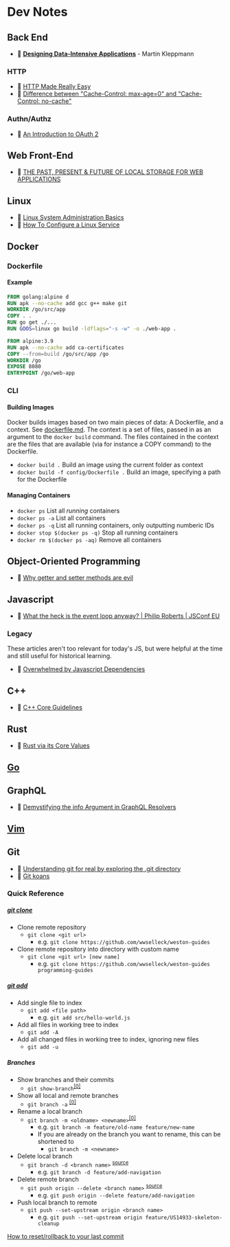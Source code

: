 # Dev Notes

## Back End

- 📖 [**Designing Data-Intensive Applications**](https://dataintensive.net/) - Martin Kleppmann

### HTTP
- 📝 [HTTP Made Really Easy](https://www.jmarshall.com/easy/http/)
- 💭 [Difference between "Cache-Control: max-age=0" and "Cache-Control: no-cache"](http://stackoverflow.com/questions/1046966/whats-the-difference-between-cache-control-max-age-0-and-no-cache)

### Authn/Authz
- 📝 [An Introduction to OAuth 2](https://www.digitalocean.com/community/tutorials/an-introduction-to-oauth-2)

## Web Front-End
- 📝 [THE PAST, PRESENT & FUTURE OF LOCAL STORAGE FOR WEB APPLICATIONS](http://diveintohtml5.info/storage.html)

## Linux
- 📝 [Linux System Administration Basics](https://www.linode.com/docs/tools-reference/basics/linux-system-administration-basics/)
- 📝 [How To Configure a Linux Service](https://www.digitalocean.com/community/tutorials/how-to-configure-a-linux-service-to-start-automatically-after-a-crash-or-reboot-part-1-practical-examples)

## Docker
### Dockerfile
#### Example
```dockerfile
FROM golang:alpine d
RUN apk --no-cache add gcc g++ make git
WORKDIR /go/src/app
COPY . .
RUN go get ./...
RUN GOOS=linux go build -ldflags="-s -w" -o ./web-app .

FROM alpine:3.9
RUN apk --no-cache add ca-certificates
COPY --from=build /go/src/app /go
WORKDIR /go
EXPOSE 8080
ENTRYPOINT /go/web-app
```

### CLI
#### Building Images
Docker builds images based on two main pieces of data: A Dockerfile, and a context.
See [dockerfile.md](./dockerfile.md).
The context is a set of files, passed in as an argument to the `docker build` command. The files contained in the context are the files that are available (via for instance a COPY command) to the Dockerfile.

- `docker build .` Build an image using the current folder as context
- `docker build -f config/Dockerfile .` Build an image, specifying a path for the Dockerfile

#### Managing Containers

- `docker ps` List all _running_ containers
- `docker ps -a` List all containers
- `docker ps -q` List all running containers, only outputting numberic IDs
- `docker stop $(docker ps -q)` Stop all running containers
- `docker rm $(docker ps -aq)` Remove all containers

## Object-Oriented Programming
- 📝 [Why getter and setter methods are evil](https://www.infoworld.com/article/2073723/why-getter-and-setter-methods-are-evil.html)

## Javascript
- 🎥 [What the heck is the event loop anyway? | Philip Roberts | JSConf EU](https://www.youtube.com/watch?v=8aGhZQkoFbQ)

### Legacy 
These articles aren't too relevant for today's JS, but were helpful at the time and still useful for historical learning.
- 📝 [Overwhelmed by Javascript Dependencies](http://blog.startifact.com/posts/overwhelmed-by-javascript-dependencies.html)

## C++
- 📝 [C++ Core Guidelines](https://github.com/isocpp/CppCoreGuidelines)

## Rust
- 📝 [Rust via its Core Values](http://designisrefactoring.com/2016/04/01/rust-via-its-core-values/)

## [Go](go.md)

## GraphQL
- 📝 [Demystifying the info Argument in GraphQL Resolvers](https://www.prisma.io/blog/graphql-server-basics-demystifying-the-info-argument-in-graphql-resolvers-6f26249f613a)

## [Vim](vim.md)

## Git
- 📝 [Understanding git for real by exploring the .git directory](https://www.daolf.com/posts/git-series-part-1/)
- 📝 [Git koans](https://stevelosh.com/blog/2013/04/git-koans/)

### Quick Reference
##### [git clone](http://git-scm.com/docs/git-clone)
+ Clone remote repository
  + `git clone <git url>`
    + e.g. `git clone https://github.com/wwselleck/weston-guides`
+ Clone remote repository into directory with custom name
  + `git clone <git url> [new name]`
    + e.g. `git clone https://github.com/wwselleck/weston-guides programming-guides`

##### [git add](http://git-scm.com/docs/git-add)
+ Add single file to index
  + `git add <file path>`
    + e.g. `git add src/hello-world.js`
+ Add all files in working tree to index
  + `git add -A`
+ Add all changed files in working tree to index, ignoring new files
  + `git add -u`

##### Branches
+ Show branches and their commits
  + `git show-branch`<sup>[[0]](https://git-scm.com/docs/git-show-branch)</sup>
+ Show all local and remote branches
  + `git branch -a` <sup>[[0]](http://gitready.com/intermediate/2009/02/13/list-remote-branches.html)</sup>
+ Rename a local branch
  + `git branch -m <oldname> <newname>`<sup>[[0]](http://stackoverflow.com/questions/6591213/how-to-rename-the-local-branch)</sup>
    + e.g. `git branch -m feature/old-name feature/new-name`
    + If you are already on the branch you want to rename, this can be shortened to
      + `git branch -m <newname>`
+ Delete local branch
  + `git branch -d <branch name>` <sup>[source](http://makandracards.com/makandra/621-git-delete-a-branch-local-or-remote)</sup>
    + e.g. `git branch -d feature/add-navigation`
+ Delete remote branch
  + `git push origin --delete <branch name>` <sup>[source](http://stackoverflow.com/questions/2003505/delete-a-git-branch-both-locally-and-remotely)</sup>
    + e.g. `git push origin --delete feature/add-navigation`
+ Push local branch to remote
  + `git push --set-upstream origin <branch name>`
    + e.g. `git push --set-upstream origin feature/US14933-skeleton-cleanup`

[How to reset/rollback to your last commit](http://stackoverflow.com/questions/927358/how-do-you-undo-the-last-commit)
